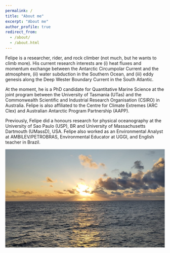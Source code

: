 ```yaml
---
permalink: /
title: "About me"
excerpt: "About me"
author_profile: true
redirect_from: 
  - /about/
  - /about.html
---
```


Felipe is a researcher, rider, and rock climber (not much, but he wants to climb more). 
His current research interests are (i) heat fluxes and momentum exchange between the Antarctic Circumpolar Current and the atmosphere, (ii) water subduction in the Southern Ocean, and (iii) eddy genesis along the Deep Wester Boundary Current in the South Atlantic.

At the moment, he is a PhD candidate for Quantitative Marine Science at the joint program between the University of Tasmania (UTas) and the Commonwealth Scientific and Industrial Research Organisation (CSIRO) in Australia. Felipe is also affiliated to the Centre for Climate Extremes (ARC Clex) and Australian Antarctic Program Partnership (AAPP). 

Previously, Felipe did a honours research for physical oceanography at the University of Sao Paulo (USP), BR and University of Massachusetts Dartmouth (UMassD), USA. Felipe also worked as an Environmental Analyst at AMBILEV/PETROBRAS, Environmental Educator at UGGI, and English teacher in Brazil.

<img src='/images/SO_sunset2.jpeg'
     width  = '700px'
     height = 'auto' />
